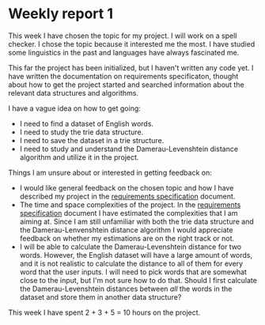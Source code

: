 # Weekly report 1

This week I have chosen the topic for my project. I will work on a spell
checker. I chose the topic because it interested me the most. I have studied
some linguistics in the past and languages have always fascinated me.

This far the project has been initialized, but I haven't written any code yet. I
have written the documentation on requirements specificaton, thought about how
to get the project started and searched information about the relevant data
structures and algorithms.

I have a vague idea on how to get going:
- I need to find a dataset of English words.
- I need to study the trie data structure.
- I need to save the dataset in a trie structure.
- I need to study and understand the Damerau-Levenshtein distance algorithm and
  utilize it in the project.

Things I am unsure about or interested in getting feedback on:
- I would like general feedback on the chosen topic and how I have described
  my project in the [requirements specification](./requirements-specification.md) document.
- The time and space complexities of the project. In the [requirements
  specification](./requirements-specification.md) document I have estimated the complexities that I am aiming at. Since I am still unfamiliar with both the trie data structure and the Damerau-Lenvenshtein distance algorithm I would appreciate feedback on whether my estimations are on the right track or not.
- I will be able to calculate the Damerau-Levenshtein distance for two words. However, the English dataset will have a large amount of words, and it is not realistic to calculate the distance to all of them for every word that the user inputs. I will need to pick words that are somewhat close to the input, but I'm not sure how to do that. Should I first calculate the Damerau-Levenshtein distances between *all* the words in the dataset and store them in another data structure?

This week I have spent 2 + 3 + 5 = 10 hours on the project.
